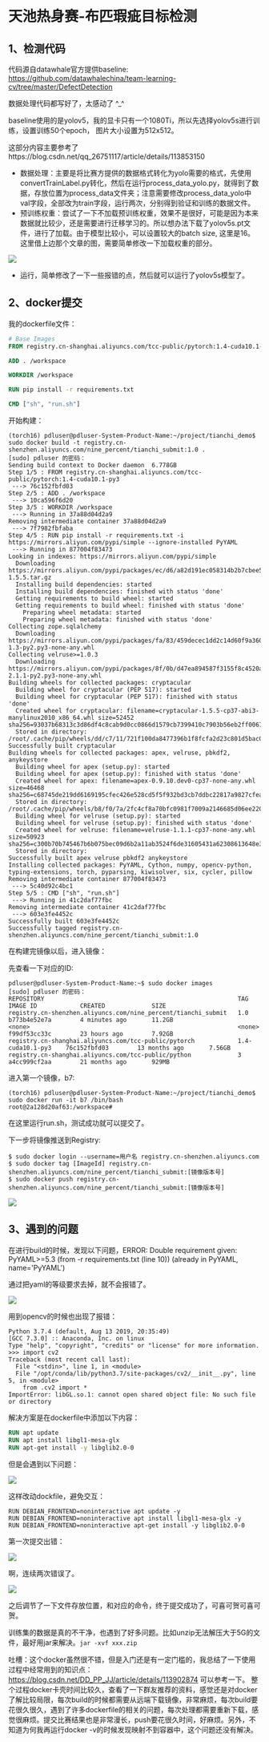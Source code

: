 # 天池热身赛-布匹瑕疵目标检测

## 1、检测代码

代码源自datawhale官方提供baseline: https://github.com/datawhalechina/team-learning-cv/tree/master/DefectDetection 

数据处理代码都写好了，太感动了 ^_^

baseline使用的是yolov5，我的显卡只有一个1080Ti，所以先选择yolov5s进行训练，设置训练50个epoch， 图片大小设置为512x512。

这部分内容主要参考了https://blog.csdn.net/qq_26751117/article/details/113853150

- 数据处理：主要是将比赛方提供的数据格式转化为yolo需要的格式，先使用convertTrainLabel.py转化，然后在运行process_data_yolo.py，就得到了数据，存放位置为process_data文件夹；注意需要修改process_data_yolo中val字段，全部改为train字段，运行两次，分别得到验证和训练的数据文件。
- 预训练权重：尝试了一下不加载预训练权重，效果不是很好，可能是因为本来数据就比较少，还是需要进行迁移学习的。所以想办法下载了yolov5s.pt文件，进行了加载。由于模型比较小，可以设置较大的batch size, 这里是16。这里借上边那个文章的图，需要简单修改一下加载权重的部分。

![](https://img-blog.csdnimg.cn/20210218211013499.png?x-oss-process=image/watermark,type_ZmFuZ3poZW5naGVpdGk,shadow_10,text_aHR0cHM6Ly9ibG9nLmNzZG4ubmV0L3FxXzI2NzUxMTE3,size_16,color_FFFFFF,t_70)

- 运行，简单修改了一下一些报错的点，然后就可以运行了yolov5s模型了。

## 2、docker提交

我的dockerfile文件：

```dockerfile
# Base Images
FROM registry.cn-shanghai.aliyuncs.com/tcc-public/pytorch:1.4-cuda10.1-py3

ADD . /workspace

WORKDIR /workspace

RUN pip install -r requirements.txt

CMD ["sh", "run.sh"]
```

开始构建：

```
(torch16) pdluser@pdluser-System-Product-Name:~/project/tianchi_demo$ sudo docker build -t registry.cn-shenzhen.aliyuncs.com/nine_percent/tianchi_submit:1.0 .
[sudo] pdluser 的密码：
Sending build context to Docker daemon  6.778GB
Step 1/5 : FROM registry.cn-shanghai.aliyuncs.com/tcc-public/pytorch:1.4-cuda10.1-py3
 ---> 76c152fbfd03
Step 2/5 : ADD . /workspace
 ---> 10ca596f6d20
Step 3/5 : WORKDIR /workspace
 ---> Running in 37a88d04d2a9
Removing intermediate container 37a88d04d2a9
 ---> 7f7982fbfaba
Step 4/5 : RUN pip install -r requirements.txt -i https://mirrors.aliyun.com/pypi/simple --ignore-installed PyYAML
 ---> Running in 877004f83473
Looking in indexes: https://mirrors.aliyun.com/pypi/simple 
  Downloading https://mirrors.aliyun.com/pypi/packages/ec/d6/a82d191ec058314b2b7cbee5635150f754ba1c6ffc05387bc9a57efe48b8/cryptacular-1.5.5.tar.gz
  Installing build dependencies: started
  Installing build dependencies: finished with status 'done'
  Getting requirements to build wheel: started
  Getting requirements to build wheel: finished with status 'done'
    Preparing wheel metadata: started
    Preparing wheel metadata: finished with status 'done'
Collecting zope.sqlalchemy
  Downloading https://mirrors.aliyun.com/pypi/packages/fa/83/459decec1dd2c14d60f9a360fff989c128abe545a1554a1da64b054a55d4/zope.sqlalchemy-1.3-py2.py3-none-any.whl
Collecting velruse>=1.0.3
  Downloading https://mirrors.aliyun.com/pypi/packages/8f/0b/d47ea894587f3155f8c4520aa74d57c856189d0bbe27e831881d655a3386/PasteDeploy-2.1.1-py2.py3-none-any.whl
Building wheels for collected packages: cryptacular
  Building wheel for cryptacular (PEP 517): started
  Building wheel for cryptacular (PEP 517): finished with status 'done'
  Created wheel for cryptacular: filename=cryptacular-1.5.5-cp37-abi3-manylinux2010_x86_64.whl size=52452 sha256=93037b68313c3d86df4c8cab9d0cc0866d1579cb7399410c7903b56eb2ff0067
  Stored in directory: /root/.cache/pip/wheels/dd/c7/11/721f100da8477396b1f8fcfa2d23c801d5bac07d0e2d82dc0d
Successfully built cryptacular
Building wheels for collected packages: apex, velruse, pbkdf2, anykeystore
  Building wheel for apex (setup.py): started
  Building wheel for apex (setup.py): finished with status 'done'
  Created wheel for apex: filename=apex-0.9.10.dev0-cp37-none-any.whl size=46468 sha256=c68745de219dd6169195cfec426e528cd5f5f932bd3cb7ddbc22817a9827cfea
  Stored in directory: /root/.cache/pip/wheels/b8/f0/7a/2fc4cf8a70bfc0981f7009a2146685d06ee220398c0b780acf
  Building wheel for velruse (setup.py): started
  Building wheel for velruse (setup.py): finished with status 'done'
  Created wheel for velruse: filename=velruse-1.1.1-cp37-none-any.whl size=50923 sha256=c300b70b745467b6b075bec09d6b2a11ab3524f6de31605431a62308613648e3
  Stored in directory: 
Successfully built apex velruse pbkdf2 anykeystore
Installing collected packages: PyYAML, Cython, numpy, opencv-python, typing-extensions, torch, pyparsing, kiwisolver, six, cycler, pillow
Removing intermediate container 877004f83473
 ---> 5c40d92c4bc1
Step 5/5 : CMD ["sh", "run.sh"]
 ---> Running in 41c2daf77fbc
Removing intermediate container 41c2daf77fbc
 ---> 603e3fe4452c
Successfully built 603e3fe4452c
Successfully tagged registry.cn-shenzhen.aliyuncs.com/nine_percent/tianchi_submit:1.0
```

在构建完镜像以后，进入镜像：

先查看一下对应的ID:

```
pdluser@pdluser-System-Product-Name:~$ sudo docker images
[sudo] pdluser 的密码：
REPOSITORY                                                      TAG                 IMAGE ID            CREATED             SIZE
registry.cn-shenzhen.aliyuncs.com/nine_percent/tianchi_submit   1.0                 b773b4e52e7a        4 minutes ago       11.2GB
<none>                                                          <none>              f99df53cc33c        23 hours ago        7.92GB
registry.cn-shanghai.aliyuncs.com/tcc-public/pytorch            1.4-cuda10.1-py3    76c152fbfd03        13 months ago       7.56GB
registry.cn-shanghai.aliyuncs.com/tcc-public/python             3                   a4cc999cf2aa        21 months ago       929MB

```

进入第一个镜像，b7:

```
(torch16) pdluser@pdluser-System-Product-Name:~/project/tianchi_demo$ sudo docker run -it b7 /bin/bash
root@2a128d20af63:/workspace#
```

在这里运行run.sh，测试成功就可以提交了。

下一步将镜像推送到Registry:

```
$ sudo docker login --username=用户名 registry.cn-shenzhen.aliyuncs.com
$ sudo docker tag [ImageId] registry.cn-shenzhen.aliyuncs.com/nine_percent/tianchi_submit:[镜像版本号]
$ sudo docker push registry.cn-shenzhen.aliyuncs.com/nine_percent/tianchi_submit:[镜像版本号]
```

![](https://img-blog.csdnimg.cn/20210220173219922.png?x-oss-process=image/watermark,type_ZmFuZ3poZW5naGVpdGk,shadow_10,text_aHR0cHM6Ly9ibG9nLmNzZG4ubmV0L0REX1BQX0pK,size_16,color_FFFFFF,t_70)

## 3、遇到的问题

在进行build的时候，发现以下问题，ERROR: Double requirement given: PyYAML>=5.3 (from -r requirements.txt (line 10)) (already in PyYAML, name='PyYAML')

通过把yaml的等级要求去掉，就不会报错了。

![](https://img-blog.csdnimg.cn/20210220162414316.png?x-oss-process=image/watermark,type_ZmFuZ3poZW5naGVpdGk,shadow_10,text_aHR0cHM6Ly9ibG9nLmNzZG4ubmV0L0REX1BQX0pK,size_1,color_FFFFFF,t_70)

用到opencv的时候也出现了报错：

```
Python 3.7.4 (default, Aug 13 2019, 20:35:49)
[GCC 7.3.0] :: Anaconda, Inc. on linux
Type "help", "copyright", "credits" or "license" for more information.
>>> import cv2
Traceback (most recent call last):
  File "<stdin>", line 1, in <module>
  File "/opt/conda/lib/python3.7/site-packages/cv2/__init__.py", line 5, in <module>
    from .cv2 import *
ImportError: libGL.so.1: cannot open shared object file: No such file or directory
```

解决方案是在dockerfile中添加以下内容：

```dockerfile
RUN apt update
RUN apt install libgl1-mesa-glx
RUN apt-get install -y libglib2.0-0
```

但是会遇到以下问题：

![](https://img-blog.csdnimg.cn/20210220171009150.png?x-oss-process=image/watermark,type_ZmFuZ3poZW5naGVpdGk,shadow_10,text_aHR0cHM6Ly9ibG9nLmNzZG4ubmV0L0REX1BQX0pK,size_16,color_FFFFFF,t_70)

这样改动dockfile，避免交互：

```
RUN DEBIAN_FRONTEND=noninteractive apt update -y
RUN DEBIAN_FRONTEND=noninteractive apt install libgl1-mesa-glx -y
RUN DEBIAN_FRONTEND=noninteractive apt-get install -y libglib2.0-0
```

第一次提交出错：

![](https://img-blog.csdnimg.cn/20210220181514312.png?x-oss-process=image/watermark,type_ZmFuZ3poZW5naGVpdGk,shadow_10,text_aHR0cHM6Ly9ibG9nLmNzZG4ubmV0L0REX1BQX0pK,size_16,color_FFFFFF,t_70)

啊，连续两次错误了。

![](https://img-blog.csdnimg.cn/20210220194930467.png?x-oss-process=image/watermark,type_ZmFuZ3poZW5naGVpdGk,shadow_10,text_aHR0cHM6Ly9ibG9nLmNzZG4ubmV0L0REX1BQX0pK,size_16,color_FFFFFF,t_70)

之后调节了一下文件存放位置，和对应的命令，终于提交成功了，可喜可贺可喜可贺。

训练集的数据是真的不干净，也遇到了好多问题。比如unzip无法解压大于5G的文件，最好用jar来解决。`jar -xvf xxx.zip`



吐槽：这个docker虽然很不错，但是入门还是有一定门槛的，我总结了一下使用过程中经常用到的知识点：https://blog.csdn.net/DD_PP_JJ/article/details/113902874 可以参考一下。 整个过程docker卡壳时间比较久，查看了一下群友推荐的资料，感觉还是对docker了解比较局限，每次build的时候都需要从远端下载镜像，非常麻烦，每次build要花很久很久，遇到了许多dockerfile的相关的问题，每次处理都需要重新下载，感觉很麻烦。提交比赛结果也是非常漫长，push要花很久时间，好麻烦。另外，不知道为何我再运行docker -v的时候发现映射不到容器中，这个问题还没有解决。